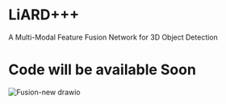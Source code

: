 # LiARD+++
A Multi-Modal Feature Fusion Network for 3D Object Detection

# Code will be available Soon


![Fusion-new drawio](https://github.com/faziii0/LiARD/assets/111413133/bce1d434-21bc-4aa1-86ed-14e080e8d90f)
